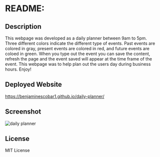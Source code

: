 # README:
## Description
This webpage was developed as a daily planner between 9am to 5pm. Three different colors indicate the different type of events. Past events are colored in gray, present events are colored in red, and future events are coloed in green. When you type out the event you can save the content, refresh the page and the event saved will appear at the time frame of the event. This webpage was to help plan out the users day during business hours. Enjoy!


## Deployed Website
https://benjaminescobar1.github.io/daily-planner/

## Screenshot

![daily planner](https://github.com/benjaminescobar1/daily-planner/assets/135399618/e03613cf-eb6e-42f9-a342-65b1ef63fb16)



## License

MIT License
